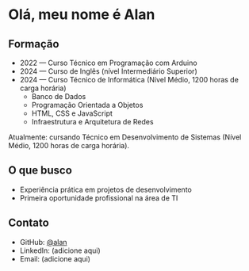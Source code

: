 # Olá, meu nome é Alan  

## Formação  
- 2022 — Curso Técnico em Programação com Arduino 
- 2024 — Curso de Inglês (nível Intermediário Superior)  
- 2024 — Curso Técnico de Informática (Nível Médio, 1200 horas de carga horária)  
  - Banco de Dados  
  - Programação Orientada a Objetos  
  - HTML, CSS e JavaScript  
  - Infraestrutura e Arquitetura de Redes  

Atualmente: cursando Técnico em Desenvolvimento de Sistemas (Nível Médio, 1200 horas de carga horária).  

## O que busco  
- Experiência prática em projetos de desenvolvimento  
- Primeira oportunidade profissional na área de TI  

## Contato  
- GitHub: [@alan](https://github.com/alan)  
- LinkedIn: (adicione aqui)  
- Email: (adicione aqui)
